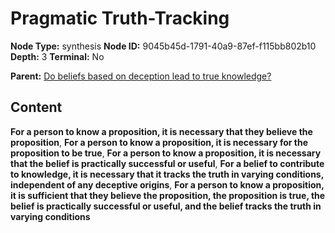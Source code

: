 # Pragmatic Truth-Tracking

**Node Type:** synthesis
**Node ID:** 9045b45d-1791-40a9-87ef-f115bb802b10
**Depth:** 3
**Terminal:** No

**Parent:** [Do beliefs based on deception lead to true knowledge?](do-beliefs-based-on-deception-lead-to-true-knowledge.md)

## Content

**For a person to know a proposition, it is necessary that they believe the proposition**, **For a person to know a proposition, it is necessary for the proposition to be true**, **For a person to know a proposition, it is necessary that the belief is practically successful or useful**, **For a belief to contribute to knowledge, it is necessary that it tracks the truth in varying conditions, independent of any deceptive origins**, **For a person to know a proposition, it is sufficient that they believe the proposition, the proposition is true, the belief is practically successful or useful, and the belief tracks the truth in varying conditions**
